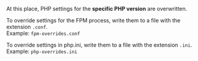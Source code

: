 At this place, PHP settings for the **specific PHP version** are overwritten.

To override settings for the FPM process, write them to a file with the extension ``.conf``.  
Example: ``fpm-overrides.conf``

To override settings in php.ini, write them to a file with the extension ``.ini``.  
Example: ``php-overrides.ini``
